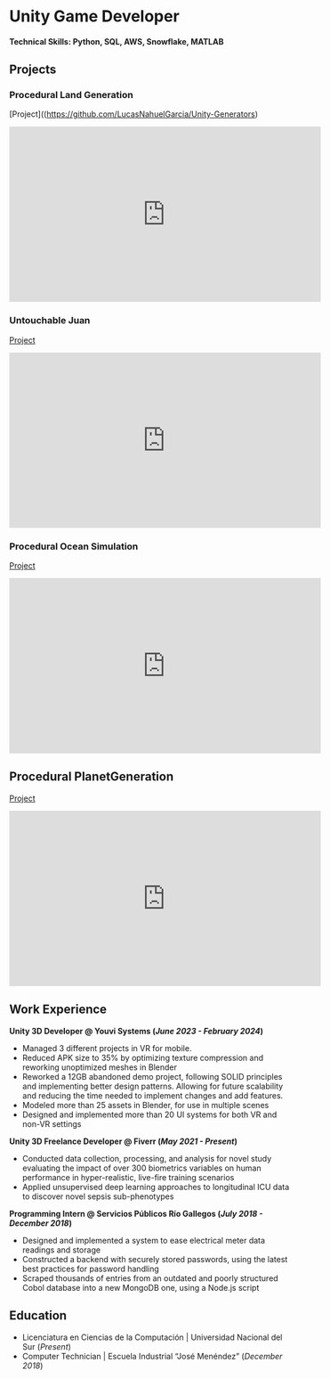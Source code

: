 # Unity Game Developer

#### Technical Skills: Python, SQL, AWS, Snowflake, MATLAB




## Projects
### Procedural Land Generation
[Project]((https://github.com/LucasNahuelGarcia/Unity-Generators)

<iframe width="560" height="315" src="https://www.youtube.com/embed/wJx2vfQpU4o?si=iIbbIqX5XkDb5rol" title="YouTube video player" frameborder="0" allow="accelerometer; autoplay; clipboard-write; encrypted-media; gyroscope; picture-in-picture; web-share" referrerpolicy="strict-origin-when-cross-origin" allowfullscreen></iframe>

### Untouchable Juan
[Project](https://github.com/LucasNahuelGarcia/UntouchableJuan)

<iframe width="560" height="315" src="https://www.youtube.com/embed/alfp23qak38?si=E63Qh_AHR5ZgrINK" title="YouTube video player" frameborder="0" allow="accelerometer; autoplay; clipboard-write; encrypted-media; gyroscope; picture-in-picture; web-share" referrerpolicy="strict-origin-when-cross-origin" allowfullscreen></iframe>

### Procedural Ocean Simulation
[Project](https://github.com/LucasNahuelGarcia/URPOceanShaders)

<iframe width="560" height="315" src="https://www.youtube.com/embed/Ax5wGTbubAw?si=RI39P3xGUqkkLSIm" title="YouTube video player" frameborder="0" allow="accelerometer; autoplay; clipboard-write; encrypted-media; gyroscope; picture-in-picture; web-share" referrerpolicy="strict-origin-when-cross-origin" allowfullscreen></iframe>

## Procedural PlanetGeneration
[Project](https://github.com/LucasNahuelGarcia/Unity-Generators)

<iframe width="560" height="315" src="https://www.youtube.com/embed/T0yJ5YOxNbA?si=gyvSiZRQr8w9s1YM" title="YouTube video player" frameborder="0" allow="accelerometer; autoplay; clipboard-write; encrypted-media; gyroscope; picture-in-picture; web-share" referrerpolicy="strict-origin-when-cross-origin" allowfullscreen></iframe>



## Work Experience
**Unity 3D Developer @ Youvi Systems (_June 2023 - February 2024_)**
- Managed 3 different projects in VR for mobile.
- Reduced APK size to 35% by optimizing texture compression and reworking unoptimized meshes in Blender
- Reworked a 12GB  abandoned demo project, following SOLID principles and implementing better design patterns. Allowing for future scalability and reducing the time needed to implement changes and add features.
- Modeled more than 25 assets in Blender, for use in multiple scenes
- Designed and implemented more than 20 UI systems for both VR and non-VR settings


**Unity 3D Freelance Developer @ Fiverr (_May 2021 - Present_)**
- Conducted data collection, processing, and analysis for novel study evaluating the impact of over 300 biometrics variables on human performance in hyper-realistic, live-fire training scenarios
- Applied unsupervised deep learning approaches to longitudinal ICU data to discover novel sepsis sub-phenotypes


**Programming Intern @ Servicios Públicos Río Gallegos (_July 2018 - December 2018_)**
- Designed and implemented a system to ease electrical meter data readings and storage
- Constructed a backend with securely stored passwords, using the latest best practices for password handling
- Scraped thousands of entries from an outdated and poorly structured Cobol database into a new MongoDB one, using a Node.js script



## Education
- Licenciatura en Ciencias de la Computación | Universidad Nacional del Sur (_Present_)								       		
- Computer Technician	| Escuela Industrial “José Menéndez” (_December 2018_)	 			        		
